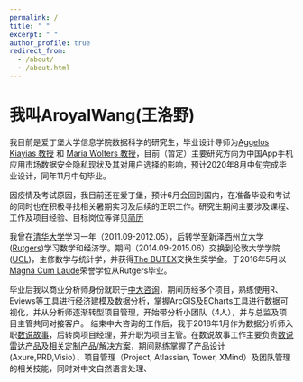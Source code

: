 ```yaml
---
permalink: /
title: " "
excerpt: " "
author_profile: true
redirect_from: 
  - /about/
  - /about.html
---
```




# 我叫AroyalWang(王洛野)

我目前是爱丁堡大学信息学院数据科学的研究生，毕业设计导师为[Aggelos Kiayias 教授](https://www.kiayias.com/Aggelos_Kiayias/Home_of_Aggelos_Kiayias.html) 和 [Maria Wolters 教授](https://www.designinformatics.org/person/maria-wolters/)，目前（暂定）主要研究方向为中国App手机应用市场数据安全隐私现状及其对用户选择的影响，预计2020年8月中旬完成毕业设计，同年11月中旬毕业。

因疫情及考试原因，我目前还在爱丁堡，预计6月会回到国内，在准备毕设和考试的同时也在积极寻找相关暑期实习及后续的正职工作。研究生期间主要涉及课程、工作及项目经验、目标岗位等详见[简历](https://luoyewang.github.io/cv/)

我曾在[清华大学](https://www.tsinghua.edu.cn/)学习一年（2011.09-2012.05），后转学至新泽西州立大学([Rutgers](http://www.rutgers.edu/))学习数学和经济学。期间（2014.09-2015.06）交换到伦敦大学学院([UCL](https://www.ucl.ac.uk/))，主修数学与统计学，并获得[The BUTEX](https://www.butex.ac.uk/scholarships/)交换生奖学金。于2016年5月以[Magna Cum Laude](https://sasundergrad.rutgers.edu/degree-requirements/policies/graduation-honors)荣誉学位从Rutgers毕业。

毕业后我以商业分析师身份就职于[中大咨询](http://www.mpgroup.cn/)，期间历经多个项目，熟练使用R、Eviews等工具进行经济建模及数据分析，掌握ArcGIS及ECharts工具进行数据可视化，并从分析师逐渐转型项目管理，开始带分析小团队（4人），并与总监及项目主管共同对接客户。
结束中大咨询的工作后，我于2018年1月作为数据分析师入职[数说故事](https://www.datastory.com.cn/)，后转岗项目经理，并升职为项目主管。在数说故事工作主要负责[数说雷达产品](https://www.datastory.com.cn/product/radar/brand)及[相关定制产品/解决方案](https://www.datastory.com.cn/solution)，期间熟练掌握了产品设计(Axure,PRD,Visio）、项目管理（Project, Atlassian, Tower, XMind）及团队管理的相关技能，同时对中文自然语言处理、
